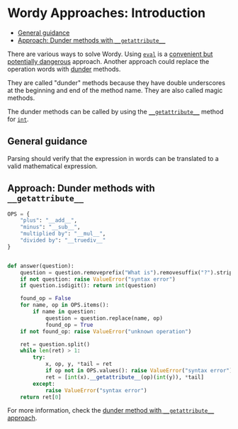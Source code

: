 # Wordy Approaches: Introduction

- [General guidance](#general-guidance)
- [Approach: Dunder methods with `__getattribute__`](#approach-dunder-methods-with-__getattribute__)

There are various ways to solve Wordy. Using [`eval`][eval] is a [convenient but
potentially dangerous][eval-danger] approach. Another approach could replace the
operation words with [dunder][dunder] methods.

They are called "dunder" methods because they have double underscores at the
beginning and end of the method name. They are also called magic methods.

The dunder methods can be called by using the [`__getattribute__`][getattribute]
method for [`int`][int].

## General guidance

Parsing should verify that the expression in words can be translated to a valid
mathematical expression.

## Approach: Dunder methods with `__getattribute__`

```python
OPS = {
    "plus": "__add__",
    "minus": "__sub__",
    "multiplied by": "__mul__",
    "divided by": "__truediv__"
}


def answer(question):
    question = question.removeprefix("What is").removesuffix("?").strip()
    if not question: raise ValueError("syntax error")
    if question.isdigit(): return int(question)

    found_op = False
    for name, op in OPS.items():
        if name in question:
            question = question.replace(name, op)
            found_op = True
    if not found_op: raise ValueError("unknown operation")

    ret = question.split()
    while len(ret) > 1:
        try:
            x, op, y, *tail = ret
            if op not in OPS.values(): raise ValueError("syntax error")
            ret = [int(x).__getattribute__(op)(int(y)), *tail]
        except:
            raise ValueError("syntax error")
    return ret[0]

```

For more information, check the [dunder method with `__getattribute__`
approach][approach-dunder-getattribute].

[eval]: https://docs.python.org/3/library/functions.html?#eval
[eval-danger]: https://diveintopython3.net/advanced-iterators.html#eval
[dunder]: https://www.tutorialsteacher.com/python/magic-methods-in-python
[getattribute]:
  https://docs.python.org/3/reference/datamodel.html?#object.__getattribute__
[int]: https://docs.python.org/3/library/stdtypes.html#typesnumeric
[approach-dunder-getattribute]:
  https://exercism.org/tracks/python/exercises/wordy/approaches/dunder-getattribute

